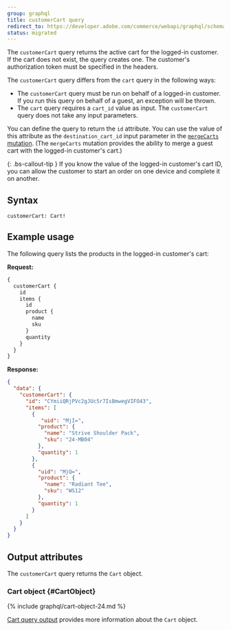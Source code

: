 ```yaml
---
group: graphql
title: customerCart query
redirect_to: https://developer.adobe.com/commerce/webapi/graphql/schema/customer/queries/cart/
status: migrated
---
```


The `customerCart` query returns the active cart for the logged-in customer. If the cart does not exist, the query creates one. The customer's authorization token must be specified in the headers.

The `customerCart` query differs from the `cart` query in the following ways:

-  The `customerCart` query must be run on behalf of a logged-in customer. If you run this query on behalf of a guest, an exception will be thrown.
-  The `cart` query requires a `cart_id` value as input. The `customerCart` query does not take any input parameters.

You can define the query to return the `id` attribute. You can use the value of this attribute as the `destination_cart_id` input parameter in the [`mergeCarts` mutation]({{page.baseurl}}/graphql/mutations/merge-carts.html). (The `mergeCarts` mutation provides the ability to merge a guest cart with the logged-in customer's cart.)

{: .bs-callout-tip }
If you know the value of the logged-in customer's cart ID, you can allow the customer to start an order on one device and complete it on another.

## Syntax

`customerCart: Cart!`

## Example usage

The following query lists the products in the logged-in customer's cart:

**Request:**

```graphql
{
  customerCart {
    id
    items {
      id
      product {
        name
        sku
      }
      quantity
    }
  }
}
```

**Response:**

```json
{
  "data": {
    "customerCart": {
      "id": "CYmiiQRjPVc2gJUc5r7IsBmwegVIFO43",
      "items": [
        {
           "uid": "MjI=",
          "product": {
            "name": "Strive Shoulder Pack",
            "sku": "24-MB04"
          },
          "quantity": 1
        },
        {
          "uid": "MjQ=",
          "product": {
            "name": "Radiant Tee",
            "sku": "WS12"
          },
          "quantity": 1
        }
      ]
    }
  }
}
```

## Output attributes

The `customerCart` query returns the `Cart` object.

### Cart object {#CartObject}

{% include graphql/cart-object-24.md %}

[Cart query output]({{page.baseurl}}/graphql/queries/cart.html#cart-output) provides more information about the `Cart` object.
